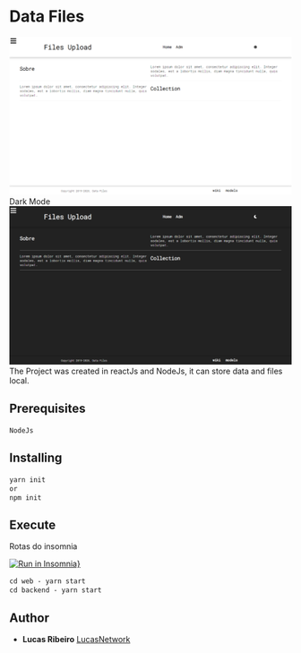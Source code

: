 # Data Files
![](backend/src/tmp/img/HomeLight.png)
Dark Mode
![](backend/src/tmp/img/HomeDark.png)
The Project was created in reactJs and NodeJs, it can store data and files local.

## Prerequisites

```
NodeJs
```

## Installing
    yarn init
    or
    npm init
## Execute
Rotas do insomnia

[![Run in Insomnia}](https://insomnia.rest/images/run.svg)](https://insomnia.rest/run/?label=Awesome%20Api&uri=https%3A%2F%2Fraw.githubusercontent.com%2Flucasnetwork%2FFiles-Upload%2Fmaster%2FInsomnia-Routes-test.json)

    cd web - yarn start
    cd backend - yarn start
## Author
*  **Lucas Ribeiro** [LucasNetwork](https://github.com/LucasNetwork)
